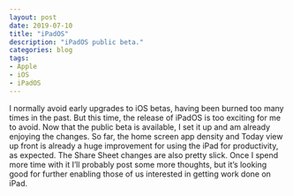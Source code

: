 ```yaml
---
layout: post
date: 2019-07-10
title: "iPadOS"
description: "iPadOS public beta."
categories: blog
tags:
- Apple
- iOS
- iPadOS
---
```


I normally avoid early upgrades to iOS betas, having been burned too many times in the past. But this time, the release of iPadOS is too exciting for me to avoid. Now that the public beta is available, I set it up and am already enjoying the changes. So far, the home screen app density and Today view up front is already a huge improvement for using the iPad for productivity, as expected. The Share Sheet changes are also pretty slick. Once I spend more time with it I’ll probably post some more thoughts, but it’s looking good for further enabling those of us interested in getting work done on iPad.
